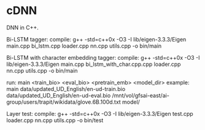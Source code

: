 # cDNN
DNN in C++.

Bi-LSTM tagger:
compile: g++ -std=c++0x -O3 -I lib/eigen-3.3.3/Eigen main.cpp bi_lstm.cpp loader.cpp nn.cpp utils.cpp -o bin/main

Bi-LSTM with character embedding tagger:
compile: g++ -std=c++0x -O3 -I lib/eigen-3.3.3/Eigen main.cpp bi_lstm_with_char.cpp.cpp loader.cpp nn.cpp utils.cpp -o bin/main

run: main <train_bio> <eval_bio> <pretrain_emb> <model_dir>
example: main data/updated_UD_English/en-ud-train.bio data/updated_UD_English/en-ud-eval.bio /mnt/vol/gfsai-east/ai-group/users/trapit/wikidata/glove.6B.100d.txt model/

Layer test:
compile: g++ -std=c++0x -O3 -I lib/eigen-3.3.3/Eigen test.cpp loader.cpp nn.cpp utils.cpp -o bin/test